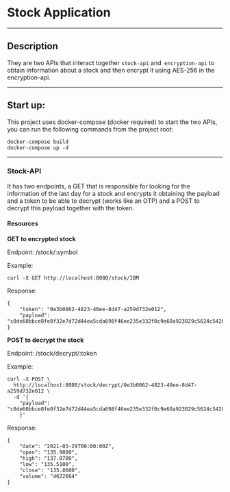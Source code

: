 # Stock Application

---

## Description
They are two APIs that interact together `stock-api` and` encryption-api` to obtain information about a stock and
then encrypt it using AES-256 in the encryption-api.

---

## Start up:

This project uses docker-compose (docker required) to start the two APIs,
you can run the following commands from the project root:

    docker-compose build
    docker-compose up -d

---

### Stock-API

It has two endpoints, a GET that is responsible for looking for the information of the last day for a stock and encrypts it obtaining the payload 
and a token to be able to decrypt (works like an OTP) and a POST to decrypt this payload together with the token.

#### Resources

**GET to encrypted stock**

Endpoint: /stock/:symbol

Example:

    curl -X GET http://localhost:8080/stock/IBM 
    
Response:

    {
        "token": "0e3b0862-4823-40ee-8d47-a259d732e012",
        "payload": "c0de60bbce8fe0f32e7d72d44ea5cda698f46ee235e332f0c9e60a923029c5624c542013c323dd5505a5bfd85826fcf4d474e6bed12d2285acb2ba7a0f987c78621e9c9d7da4614ad4052575014e7ae853ed9f705397c9af6c0ecb526ead11216cc7005efa4870626f89cff7555f93706d65075701fead9ea8d2ed4a40683a75e258804e769afb2a1420c3baf65c63a9"
    }    

**POST to decrypt the stock**

Endpoint: /stock/decrypt/:token

Example:

    curl -X POST \
      http://localhost:8080/stock/decrypt/0e3b0862-4823-40ee-8d47-a259d732e012 \
      -d '{
    	"payload": "c0de60bbce8fe0f32e7d72d44ea5cda698f46ee235e332f0c9e60a923029c5624c542013c323dd5505a5bfd85826fcf4d474e6bed12d2285acb2ba7a0f987c78621e9c9d7da4614ad4052575014e7ae853ed9f705397c9af6c0ecb526ead11216cc7005efa4870626f89cff7555f93706d65075701fead9ea8d2ed4a40683a75e258804e769afb2a1420c3baf65c63a9"
        }'
        
Response:
    
    {
        "date": "2021-03-29T00:00:00Z",
        "open": "135.9800",
        "high": "137.0700",
        "low": "135.5100",
        "close": "135.8600",
        "volume": "4622664"
    }
